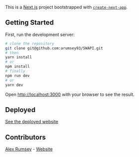 This is a [Next.js](https://nextjs.org/) project bootstrapped with [`create-next-app`](https://github.com/vercel/next.js/tree/canary/packages/create-next-app).

## Getting Started

First, run the development server:

```bash
# clone the repository
git clone git@github.com:arumsey93/SWAPI.git
# then
yarn install
# or
npm install
# finally
npm run dev
# or
yarn dev
```

Open [http://localhost:3000](http://localhost:3000) with your browser to see the result.

## Deployed

[See the deployed website](https://swapi-five.vercel.app/)

## Contributors

[Alex Rumsey](https://github.com/arumsey93) - [Website](http://www.alexrumsey.dev)
